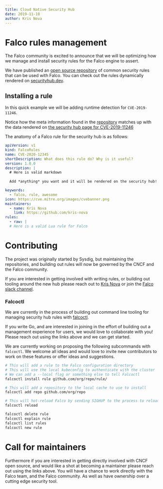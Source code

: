 ```yaml
---
title: Cloud Native Security Hub
date: 2019-11-18
author: Kris Nova
---
```

# Falco rules management 

The Falco community is excited to announce that we will be optimizing how we manage and install security rules for the Falco engine to assert.

We have published an [open source repository](https://github.com/falcosecurity/cloud-native-security-hub/tree/master/resources/falco) of common security rules that can be used with Falco. You can check out the rules dynamically rendered on [securityhub.dev](https://securityhub.dev/).

## Installing a rule

In this quick example we will be adding runtime detection for `CVE-2019-11246`. 

Notice how the meta information found in the [repository](https://github.com/falcosecurity/cloud-native-security-hub/blob/master/resources/falco/cve/2019-11246.yaml#L10-L19) matches up with the data rendered on [the security hub page for CVE-2019-11246](https://github.com/falcosecurity/cloud-native-security-hub/blob/master/resources/falco/cve/2019-11246.yaml#L10-L19)

The anatomy of a Falco rule for the security hub is as follows:

```yaml
apiVersion: v1
kind: FalcoRules
name: CVE-2020-12345
shortDescription: What does this rule do? Why is it useful?
version: 1.0.0
description: |
  # Here is valid markdown
  
  Add *anything* you want and it will be rendered on the security hub!

keywords:
  - falco, rule, awesome
icon: https://cve.mitre.org/images/cvebanner.png
maintainers:
  - name: Kris Nova
    link: https://github.com/kris-nova
rules:
  - raw: |
  # Here is a valid Lua rule for Falco
```


# Contributing 

The project was originally started by Sysdig, but maintaining the repositories, and building out rules will now be governed by the CNCF and the Falco community. 

If you are interested in getting involved with writing rules, or building out tooling around the new hub please reach out to [Kris Nova](mailto:nova@sysdig.com) or join the [Falco slack channel](slack.sysdig.com).

### Falcoctl

We are currently in the process of building out command line tooling for managing security hub rules with [falcoctl](github.com/falcosecurity/falcoctl).

If you write Go, and are interested in joining in the effort of building out a management experience for users, we would love to collaborate with you! Please reach out using the links above and we can get started. 

We are currently working on proposing the following subcommands with `falcoctl`. We welcome all ideas and would love to invite new contributors to work on these features or offer ideas and suggestions. 

```bash 
# This will add a rule to the Falco configuration directory
# This will use the local kubeconfig to authenticate with the cluster
# We can add a --local flag or something else to tell Falcoctl 
falcoctl install rule github.com/org/repo/rule/

# This will add a repository to the local cache to use to install 
falcoctl add repo github.com/org/repo 

# This will hot-reload Falco by sending SIGHUP to the process to reload it, thus reloading newly installed rules
falcoctl reload

falcoctl delete rule 
falcoctl explain rule 
falcoctl list rules 
falcoctl new rule 
```

# Call for maintainers 

Furthermore if you are interested in getting directly involved with CNCF open source, and would like a shot at becoming a maintainer please reach out using the links above. You will have a chance to work directly with the Falco team, and the Falco community. As well as have ownership over a cutting edge security tool.

